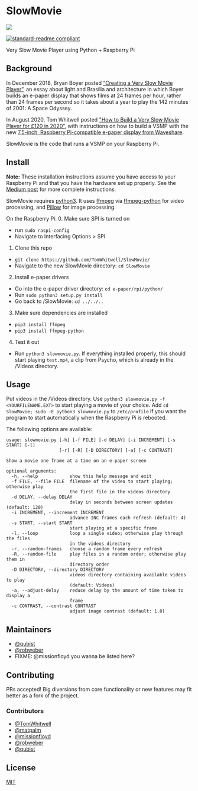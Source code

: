# SlowMovie

![](Extras/img.jpg)

[![standard-readme compliant](https://img.shields.io/badge/readme%20style-standard-brightgreen.svg?style=flat-square)](https://github.com/RichardLitt/standard-readme)

Very Slow Movie Player using Python + Raspberry Pi

## Background

In December 2018, Bryan Boyer posted [“Creating a Very Slow Movie Player”](https://medium.com/s/story/very-slow-movie-player-499f76c48b62), an essay about light and Brasília and architecture in which Boyer builds an e-paper display that shows films at 24 frames per hour, rather than 24 frames per second so it takes about a year to play the 142 minutes of 2001: A Space Odyssey.

In August 2020, Tom Whitwell posted ["How to Build a Very Slow Movie Player for £120 in 2020"](https://debugger.medium.com/how-to-build-a-very-slow-movie-player-in-2020-c5745052e4e4), with instructions on how to build a VSMP with the new [7.5-inch, Raspberry Pi-compatible e-paper display from Waveshare](https://www.waveshare.com/product/displays/e-paper/epaper-1/7.5inch-e-paper-hat.htm).

SlowMovie is the code that runs a VSMP on your Raspberry Pi.

## Install

**Note:** These installation instructions assume you have access to your Raspberry Pi and that you have the hardware set up properly. See the [Medium post](https://debugger.medium.com/how-to-build-a-very-slow-movie-player-in-2020-c5745052e4e4) for more complete instructions.

SlowMovie requires [python3](https://www.python.org/). It uses [ffmpeg](https://ffmpeg.org/) via [ffmpeg-python](https://pypi.org/project/ffmpeg-python/) for video processing, and [Pillow](https://python-pillow.org/) for image processing.

On the Raspberry Pi:
0. Make sure SPI is turned on
  * run `sudo raspi-config`
  * Navigate to Interfacing Options > SPI
1. Clone this repo
  * `git clone https://github.com/TomWhitwell/SlowMovie/`
  * Navigate to the new SlowMovie directory: `cd SlowMovie`
2. Install e-paper drivers
  * Go into the e-paper driver directory: `cd e-paper/rpi/python/`
  * Run `sudo python3 setup.py install`
  * Go back to /SlowMovie: `cd ../../..`
3. Make sure dependencies are installed
  * `pip3 install ffmpeg`
  * `pip3 install ffmpeg-python`
4. Test it out
  * Run `python3 slowmovie.py`. If everything installed properly, this should start playing `test.mp4`, a clip from Psycho, which is already in the /Videos directory.

## Usage

Put videos in the /Videos directory. Use `python3 slowmovie.py -f <YOURFILENAME.EXT>` to start playing a movie of your choice. Add `cd SlowMovie; sudo -E python3 slowmovie.py` to `/etc/profile` if you want the program to start automatically when the Raspberry Pi is rebooted.

The following options are available:

```
usage: slowmovie.py [-h] [-f FILE] [-d DELAY] [-i INCREMENT] [-s START] [-l]
                    [-r] [-R] [-D DIRECTORY] [-a] [-c CONTRAST]

Show a movie one frame at a time on an e-paper screen

optional arguments:
  -h, --help            show this help message and exit
  -f FILE, --file FILE  filename of the video to start playing; otherwise play
                        the first file in the videos directory
  -d DELAY, --delay DELAY
                        delay in seconds between screen updates (default: 120)
  -i INCREMENT, --increment INCREMENT
                        advance INC frames each refresh (default: 4)
  -s START, --start START
                        start playing at a specific frame
  -l, --loop            loop a single video; otherwise play through the files
                        in the videos directory
  -r, --random-frames   choose a random frame every refresh
  -R, --random-file     play files in a random order; otherwise play them in
                        directory order
  -D DIRECTORY, --directory DIRECTORY
                        videos directory containing available videos to play
                        (default: Videos)
  -a, --adjust-delay    reduce delay by the amount of time taken to display a
                        frame
  -c CONTRAST, --contrast CONTRAST
                        adjust image contrast (default: 1.0)
```

## Maintainers

* [@qubist](https://github.com/qubist)
* [@robweber](https://github.com/robweber)
* FIXME: @missionfloyd you wanna be listed here?

## Contributing

PRs accepted! Big diversions from core functionality or new features may fit better as a fork of the project.

### Contributors

* [@TomWhitwell](https://github.com/TomWhitwell)
* [@matpalm](https://github.com/matpalm)
* [@missionfloyd](https://github.com/missionfloyd)
* [@robweber](https://github.com/robweber)
* [@qubist](https://github.com/qubist)

## License

[MIT](/LICENSE)
